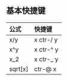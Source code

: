 ## 基本快捷键

| 公式 | 快捷键    |
| :--  | :--       |
| x/y  | x ctr-/ y |
| x^y  | x ctr-^ y |
| x_2  | x ctr-_ y |
|sqrt[x] | ctr-@ x |

